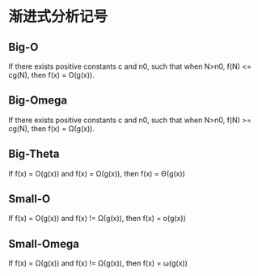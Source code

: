 # 渐进式分析记号
## Big-O
If there exists positive constants c and n0, such that when N>n0, f(N) <= cg(N), then f(x) = O(g(x)).
## Big-Omega
If there exists positive constants c and n0, such that when N>n0, f(N) >= cg(N), then f(x) = Ω(g(x)).
## Big-Theta
If f(x) = O(g(x)) and f(x) = Ω(g(x)), then f(x) = Θ(g(x))
## Small-O
If f(x) = O(g(x)) and f(x) != Ω(g(x)), then f(x) = o(g(x))
## Small-Omega
If f(x) = Ω(g(x)) and f(x) != Ω(g(x)), then f(x) = ω(g(x))
